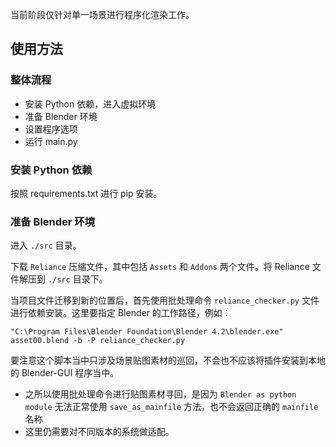 当前阶段仅针对单一场景进行程序化渲染工作。


## 使用方法

### 整体流程

+ 安装 Python 依赖，进入虚拟环境
+ 准备 Blender 环境
+ 设置程序选项
+ 运行 main.py

### 安装 Python 依赖

按照 requirements.txt 进行 pip 安装。

### 准备 Blender 环境

进入 `./src` 目录。

下载 `Reliance` 压缩文件，其中包括 `Assets` 和 `Addons` 两个文件。将 Reliance 文件解压到 `./src` 目录下。

当项目文件迁移到新的位置后，首先使用批处理命令 `reliance_checker.py` 文件进行依赖安装。这里要指定 Blender 的工作路径，例如：

```console
"C:\Program Files\Blender Foundation\Blender 4.2\blender.exe" asset00.blend -b -P reliance_checker.py
```

要注意这个脚本当中只涉及场景贴图素材的巡回，不会也不应该将插件安装到本地的 Blender-GUI 程序当中。

+ 之所以使用批处理命令进行贴图素材寻回，是因为 `Blender as python module` 无法正常使用 `save_as_mainfile` 方法，也不会返回正确的 `mainfile` 名称
+ 这里仍需要对不同版本的系统做适配。
